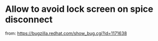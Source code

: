 # Allow to avoid lock screen on spice disconnect
  
  from: https://bugzilla.redhat.com/show_bug.cgi?id=1171638

